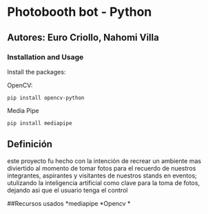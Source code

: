 # Photobooth bot - Python

## Autores: Euro Criollo, Nahomi Villa

### Installation and Usage

Install the packages: 

OpenCV:

```
pip install opencv-python

```

Media Pipe

```
pip install mediapipe
```
## Definición
este proyecto fu hecho con la intención de recrear un ambiente mas diviertido al momento de tomar fotos para el recuerdo de nuestros integrantes, aspirantes y visitantes de nuestros stands en eventos; utulizando la inteligencia artificial como clave para la toma de fotos, dejando asi que el usuario tenga el control 

##Recursos usados
*mediapipe
*Opencv
*
